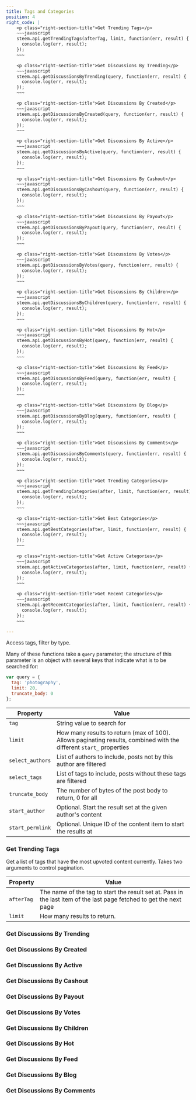 ```yaml
---
title: Tags and Categories
position: 4
right_code: |
    <p class="right-section-title">Get Trending Tags</p>
    ~~~javascript
    steem.api.getTrendingTags(afterTag, limit, function(err, result) {
      console.log(err, result);
    });
    ~~~

    <p class="right-section-title">Get Discussions By Trending</p>
    ~~~javascript
    steem.api.getDiscussionsByTrending(query, function(err, result) {
      console.log(err, result);
    });
    ~~~

    <p class="right-section-title">Get Discussions By Created</p>
    ~~~javascript
    steem.api.getDiscussionsByCreated(query, function(err, result) {
      console.log(err, result);
    });
    ~~~

    <p class="right-section-title">Get Discussions By Active</p>
    ~~~javascript
    steem.api.getDiscussionsByActive(query, function(err, result) {
      console.log(err, result);
    });
    ~~~

    <p class="right-section-title">Get Discussions By Cashout</p>
    ~~~javascript
    steem.api.getDiscussionsByCashout(query, function(err, result) {
      console.log(err, result);
    });
    ~~~

    <p class="right-section-title">Get Discussions By Payout</p>
    ~~~javascript
    steem.api.getDiscussionsByPayout(query, function(err, result) {
      console.log(err, result);
    });
    ~~~

    <p class="right-section-title">Get Discussions By Votes</p>
    ~~~javascript
    steem.api.getDiscussionsByVotes(query, function(err, result) {
      console.log(err, result);
    });
    ~~~

    <p class="right-section-title">Get Discussions By Children</p>
    ~~~javascript
    steem.api.getDiscussionsByChildren(query, function(err, result) {
      console.log(err, result);
    });
    ~~~

    <p class="right-section-title">Get Discussions By Hot</p>
    ~~~javascript
    steem.api.getDiscussionsByHot(query, function(err, result) {
      console.log(err, result);
    });
    ~~~

    <p class="right-section-title">Get Discussions By Feed</p>
    ~~~javascript
    steem.api.getDiscussionsByFeed(query, function(err, result) {
      console.log(err, result);
    });
    ~~~

    <p class="right-section-title">Get Discussions By Blog</p>
    ~~~javascript
    steem.api.getDiscussionsByBlog(query, function(err, result) {
      console.log(err, result);
    });
    ~~~

    <p class="right-section-title">Get Discussions By Comments</p>
    ~~~javascript
    steem.api.getDiscussionsByComments(query, function(err, result) {
      console.log(err, result);
    });
    ~~~

    <p class="right-section-title">Get Trending Categories</p>
    ~~~javascript
    steem.api.getTrendingCategories(after, limit, function(err, result) {
      console.log(err, result);
    });
    ~~~

    <p class="right-section-title">Get Best Categories</p>
    ~~~javascript
    steem.api.getBestCategories(after, limit, function(err, result) {
      console.log(err, result);
    });
    ~~~

    <p class="right-section-title">Get Active Categories</p>
    ~~~javascript
    steem.api.getActiveCategories(after, limit, function(err, result) {
      console.log(err, result);
    });
    ~~~

    <p class="right-section-title">Get Recent Categories</p>
    ~~~javascript
    steem.api.getRecentCategories(after, limit, function(err, result) {
      console.log(err, result);
    });
    ~~~

---
```


Access tags, filter by type.

Many of these functions take a `query` parameter; the structure of this parameter is an object with several keys that indicate what is to be searched for:

~~~javascript
var query = {
  tag: 'photography',
  limit: 20,
  truncate_body: 0
};
~~~

|Property|Value|
|---|---|
|`tag`|String value to search for|
|`limit`|How many results to return (max of 100). Allows paginating results, combined with the different `start_` properties|
|`select_authors`|List of authors to include, posts not by this author are filtered|
|`select_tags`|List of tags to include, posts without these tags are filtered|
|`truncate_body`|The number of bytes of the post body to return, 0 for all|
|`start_author`|Optional. Start the result set at the given author's content|
|`start_permlink`|Optional. Unique ID of the content item to start the results at|

### Get Trending Tags
Get a list of tags that have the most upvoted content currently. Takes two arguments to control pagination.

|Property|Value|
|---|---|
|`afterTag`|The name of the tag to start the result set at. Pass in the last item of the last page fetched to get the next page|
|`limit`|How many results to return.|

### Get Discussions By Trending

### Get Discussions By Created

### Get Discussions By Active

### Get Discussions By Cashout

### Get Discussions By Payout

### Get Discussions By Votes

### Get Discussions By Children

### Get Discussions By Hot

### Get Discussions By Feed

### Get Discussions By Blog

### Get Discussions By Comments
